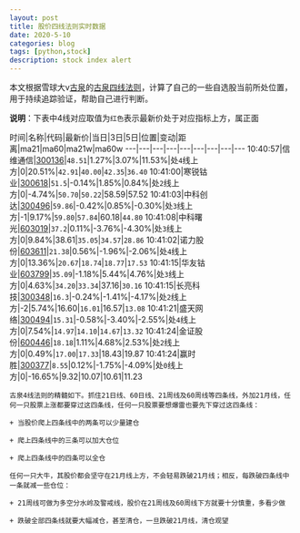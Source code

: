 ```yaml
---
layout: post
title: 股价四线法则实时数据
date: 2020-5-10
categories: blog
tags: [python,stock]
description: stock index alert
---
```



本文根据雪球大v[古泉](https://xueqiu.com/u/7148646888)的[古泉四线法则](https://xueqiu.com/7148646888/130498192)，计算了自己的一些自选股当前所处位置，用于持续追踪验证，帮助自己进行判断。

**说明**：下表中4线对应取值为`红色`表示最新价处于对应指标上方，属正面

时间|名称|代码|最新价|当日|3日|5日|位置|变动|距离|ma21|ma60|ma21w|ma60w
---|---|---|---|---|---|---|---|---
10:40:57|信维通信|[300136](https://xueqiu.com/S/SZ300136)|`48.51`|1.27%|3.07%|11.53%|处`4`线上方|0|20.51%|`42.91`|`40.00`|`42.35`|`36.40`
10:41:00|寒锐钴业|[300618](https://xueqiu.com/S/SZ300618)|`51.5`|-0.14%|1.85%|0.84%|处`2`线上方|0|-4.74%|`50.70`|`50.22`|58.59|57.52
10:41:03|中科创达|[300496](https://xueqiu.com/S/SZ300496)|`59.86`|-0.42%|0.85%|-0.30%|处`3`线上方|-1|9.17%|`59.80`|`57.84`|60.18|`44.80`
10:41:08|中科曙光|[603019](https://xueqiu.com/S/SH603019)|`37.2`|0.11%|-3.76%|-4.30%|处`3`线上方|0|9.84%|38.61|`35.05`|`34.57`|`28.86`
10:41:02|诺力股份|[603611](https://xueqiu.com/S/SH603611)|`21.38`|0.56%|-1.96%|-2.06%|处`4`线上方|0|13.36%|`20.67`|`18.74`|`18.77`|`17.53`
10:41:15|华友钴业|[603799](https://xueqiu.com/S/SH603799)|`35.09`|-1.18%|5.44%|4.76%|处`3`线上方|0|4.63%|`34.20`|`33.34`|37.16|`30.16`
10:41:15|长亮科技|[300348](https://xueqiu.com/S/SZ300348)|`16.3`|-0.24%|-1.41%|-4.17%|处`2`线上方|-2|5.74%|16.60|`16.01`|16.57|`13.08`
10:41:21|盛天网络|[300494](https://xueqiu.com/S/SZ300494)|`15.31`|-0.58%|-3.40%|-2.55%|处`4`线上方|0|7.54%|`14.97`|`14.10`|`14.67`|`13.32`
10:41:24|金证股份|[600446](https://xueqiu.com/S/SH600446)|`18.18`|1.11%|4.68%|2.53%|处`2`线上方|0|0.49%|`17.00`|`17.33`|18.43|19.87
10:41:24|赢时胜|[300377](https://xueqiu.com/S/SZ300377)|`8.55`|0.12%|-1.75%|-4.09%|处`0`线上方|0|-16.65%|9.32|10.07|10.61|11.23

```
古泉4线法则的精髓如下。抓住21日线、60日线、21周线及60周线等四条线，外加21月线，任何一只股票上涨都要穿过这四条线，任何一只股票要想爆雷也要先下穿过这四条线：

+ 当股价爬上四条线中的两条可以少量建仓

+ 爬上四条线中的三条可以加大仓位

+ 爬上四条线中的四条可以全仓

任何一只大牛，其股价都会坚守在21月线上方，不会轻易跌破21月线；相反，每跌破四条线中一条就减一些仓位：

+ 21周线可做为多空分水岭及警戒线，股价在21周线及60周线下方就要十分慎重，多看少做

+ 跌破全部四条线就要大幅减仓，甚至清仓，一旦跌破21月线，清仓观望
```